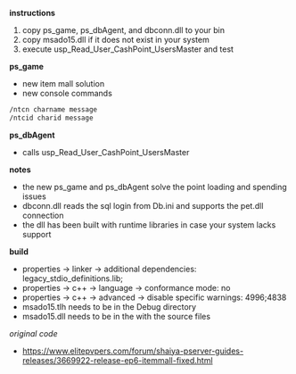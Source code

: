 **instructions**
1. copy ps_game, ps_dbAgent, and dbconn.dll to your bin
2. copy msado15.dll if it does not exist in your system
3. execute usp_Read_User_CashPoint_UsersMaster and test

**ps_game**
* new item mall solution
* new console commands
```asm
/ntcn charname message
/ntcid charid message
```

**ps_dbAgent**
* calls usp_Read_User_CashPoint_UsersMaster


**notes**

- the new ps_game and ps_dbAgent solve the point loading and spending issues
- dbconn.dll reads the sql login from Db.ini and supports the pet.dll connection
- the dll has been built with runtime libraries in case your system lacks support

**build**

- properties -> linker -> additional dependencies: legacy_stdio_definitions.lib;
- properties -> c++ -> language -> conformance mode: no
- properties -> c++ -> advanced -> disable specific warnings: 4996;4838
- msado15.tlh needs to be in the Debug directory
- msado15.dll needs to be in the with the source files

*original code*

- https://www.elitepvpers.com/forum/shaiya-pserver-guides-releases/3669922-release-ep6-itemmall-fixed.html
